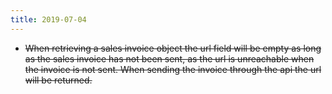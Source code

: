 ```yaml
---
title: 2019-07-04
---
```

* ~~When retrieving a sales invoice object the url field will be empty as long as the sales invoice has not been sent, as the url is unreachable when the invoice is not sent. When sending the invoice through the api the url will be returned.~~
